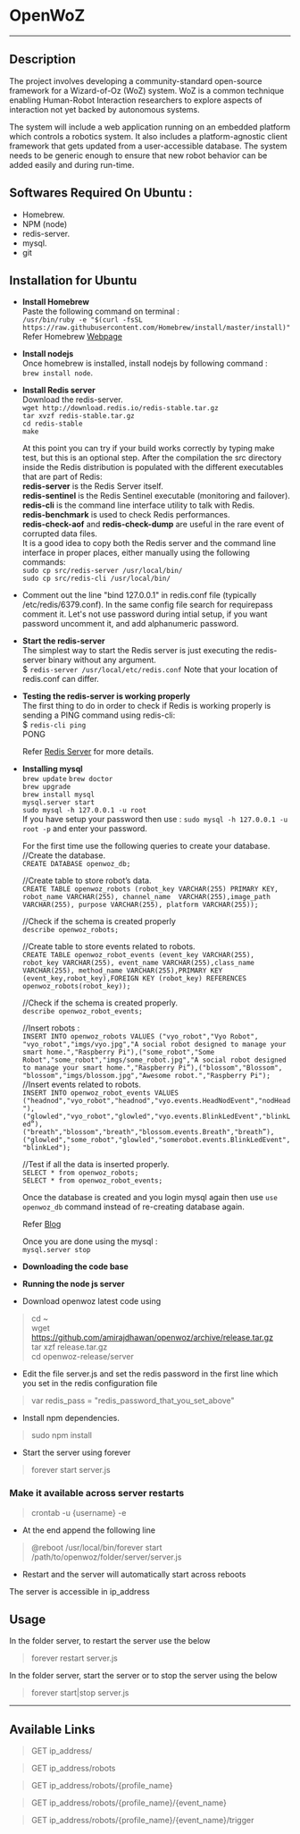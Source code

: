 # OpenWoZ
---
## Description
The project involves developing a community-standard open-source framework for a Wizard-of-Oz (WoZ) system. WoZ is a common technique enabling Human-Robot Interaction researchers to explore aspects of interaction not yet backed by autonomous systems.

The system will include a web application running on an embedded platform which controls a robotics system. It also includes a platform-agnostic client framework that gets updated from a user-accessible database. The system needs to be generic enough to ensure that new robot behavior can be added easily and during run-time.

## Softwares Required On Ubuntu : 
 * Homebrew. 
 * NPM (node) 
 * redis-server.
 * mysql.
 * git
 
## Installation for Ubuntu
* **Install Homebrew**   
Paste the following command on terminal :     
`/usr/bin/ruby -e "$(curl -fsSL https://raw.githubusercontent.com/Homebrew/install/master/install)"`
Refer Homebrew [Webpage](https://brew.sh/)  


* **Install nodejs**  
Once homebrew is installed, install nodejs by following command :   
`brew install node`.

* **Install Redis server**   
Download the redis-server.   
`wget http://download.redis.io/redis-stable.tar.gz`  
`tar xvzf redis-stable.tar.gz`  
`cd redis-stable`  
`make`  

   At this point you can try if your build works correctly by typing make test, but this is an optional step. After the compilation the src directory inside the Redis distribution is populated with the different executables that are part of Redis:  
**redis-server** is the Redis Server itself.  
**redis-sentinel** is the Redis Sentinel executable (monitoring and failover).  
**redis-cli** is the command line interface utility to talk with Redis.  
**redis-benchmark** is used to check Redis performances.  
**redis-check-aof** and **redis-check-dump** are useful in the rare event of corrupted data files.   
    It is a good idea to copy both the Redis server and the command line interface in proper places, either manually using the following commands:    
`sudo cp src/redis-server /usr/local/bin/`  
`sudo cp src/redis-cli /usr/local/bin/`  
 

* Comment out the line "bind 127.0.0.1" in redis.conf file (typically /etc/redis/6379.conf). In the same config file search for requirepass comment it. Let's not use password during intial setup, if you want password uncomment it, and add alphanumeric password.

* **Start the redis-server**  
  The simplest way to start the Redis server is just executing the redis-server binary without any argument.    
  $ `redis-server /usr/local/etc/redis.conf`
  Note that your location of redis.conf can differ. 
    
* **Testing the redis-server is working properly**  
  The first thing to do in order to check if Redis is working properly is sending a PING command using redis-cli:  
  $ `redis-cli ping`    
  PONG    
  
  Refer [Redis Server](https://redis.io/topics/quickstart) for more details.   
* **Installing mysql**  
`brew update`
`brew doctor`  
`brew upgrade`  
`brew install mysql`  
`mysql.server start`  
`sudo mysql -h 127.0.0.1 -u root`    
 If you have setup your password then use : `sudo mysql -h 127.0.0.1 -u root -p` and enter your password.    
  
   For the first time use the following queries to create your database.   
   //Create the database.  
   `CREATE DATABASE openwoz_db;`  
  
  //Create table to store robot’s data.  
  `CREATE TABLE openwoz_robots (robot_key VARCHAR(255) PRIMARY KEY, robot_name VARCHAR(255), channel_name  VARCHAR(255),image_path VARCHAR(255), purpose VARCHAR(255), platform VARCHAR(255));`  
  
  //Check if the schema is created properly  
  `describe openwoz_robots;`  
  
  //Create table to store events related to robots.    
  `CREATE TABLE openwoz_robot_events (event_key VARCHAR(255), robot_key VARCHAR(255), event_name VARCHAR(255),class_name VARCHAR(255), method_name VARCHAR(255),PRIMARY KEY (event_key,robot_key),FOREIGN KEY (robot_key) REFERENCES openwoz_robots(robot_key));`    

  //Check if the schema is created properly.  
  `describe openwoz_robot_events;`    
  
  //Insert robots :   
  `INSERT INTO openwoz_robots VALUES ("vyo_robot","Vyo Robot", "vyo_robot","imgs/vyo.jpg","A social robot designed to manage your smart home.","Raspberry Pi"),("some_robot","Some Robot","some_robot","imgs/some_robot.jpg","A social robot designed to manage your smart home.","Raspberry Pi”),("blossom","Blossom", "blossom","imgs/blossom.jpg","Awesome robot.","Raspberry Pi");`    
  //Insert events related to robots.  
  `INSERT INTO openwoz_robot_events VALUES ("headnod","vyo_robot","headnod","vyo.events.HeadNodEvent","nodHead"),  ("glowled","vyo_robot","glowled","vyo.events.BlinkLedEvent","blinkLed”),("breath","blossom","breath","blossom.events.Breath","breath”),
("glowled","some_robot","glowled","somerobot.events.BlinkLedEvent","blinkLed");`    

  //Test if all the data is inserted properly.  
  `SELECT * from openwoz_robots;`    
  `SELECT * from openwoz_robot_events;`    

  Once the database is created and you login mysql again then use `use openwoz_db` command instead of re-creating database again.   
  
  
  Refer [Blog](https://blog.joefallon.net/2013/10/install-mysql-on-mac-osx-using-homebrew/)  
 
  Once you are done using the mysql :  
  `mysql.server stop`
  
* **Downloading the code base** 

* **Running the node js server** 

* Download openwoz latest code using

> cd ~ <br/>
> wget https://github.com/amirajdhawan/openwoz/archive/release.tar.gz <br/>
> tar xzf release.tar.gz <br/>
> cd openwoz-release/server <br/>

* Edit the file server.js and set the redis password in the first line which you set in the redis configuration file

> var redis_pass = "redis_password_that_you_set_above"

* Install npm dependencies.

> sudo npm install <br/>

* Start the server using forever

> forever start server.js

### Make it available across server restarts

> crontab -u {username} -e <br/>

* At the end append the following line

> @reboot /usr/local/bin/forever start /path/to/openwoz/folder/server/server.js

* Restart and the server will automatically start across reboots

The server is accessible in ip_address

## Usage
In the folder server, to restart the server use the below

> forever restart server.js

In the folder server, start the server or to stop the server using the below

> forever start|stop server.js

---
## Available Links

> GET ip_address/

> GET ip_address/robots

> GET ip_address/robots/{profile_name}

> GET ip_address/robots/{profile_name}/{event_name}

> GET ip_address/robots/{profile_name}/{event_name}/trigger
